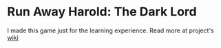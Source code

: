 # Run Away Harold: The Dark Lord

I made this game just for the learning experience. Read more at project's [wiki](https://github.com/dentolos19/RunAwayHarold/wiki)
